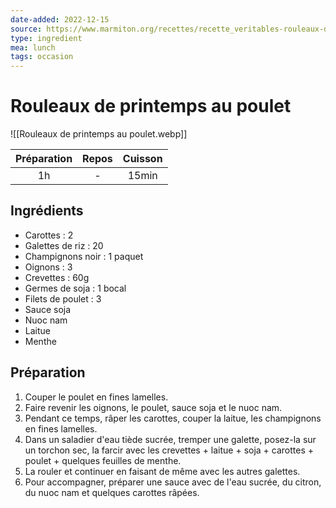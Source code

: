 ```yaml
---
date-added: 2022-12-15
source: https://www.marmiton.org/recettes/recette_veritables-rouleaux-de-printemps-au-poulet_31415.aspx
type: ingredient
mea: lunch
tags: occasion
---
```


# Rouleaux de printemps au poulet

![[Rouleaux de printemps au poulet.webp]]

| Préparation | Repos | Cuisson |
|:-----------:|:-----:|:-------:|
|     1h      |   -   |  15min  |

## Ingrédients

- Carottes : 2
- Galettes de riz : 20
- Champignons noir : 1 paquet
- Oignons : 3
- Crevettes : 60g
- Germes de soja : 1 bocal
- Filets de poulet : 3
- Sauce soja
- Nuoc nam
- Laitue
- Menthe

## Préparation

1. Couper le poulet en fines lamelles.
2. Faire revenir les oignons, le poulet, sauce soja et le nuoc nam.
3. Pendant ce temps, râper les carottes, couper la laitue, les champignons en fines lamelles.
4. Dans un saladier d'eau tiède sucrée, tremper une galette, posez-la sur un torchon sec, la farcir avec les crevettes + laitue + soja + carottes + poulet + quelques feuilles de menthe.
5. La rouler et continuer en faisant de même avec les autres galettes.
6. Pour accompagner, préparer une sauce avec de l'eau sucrée, du citron, du nuoc nam et quelques carottes râpées.
